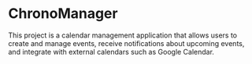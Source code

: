 # ChronoManager

This project is a calendar management application that allows users to create and manage events, receive notifications about upcoming events, and integrate with external calendars such as Google Calendar.
